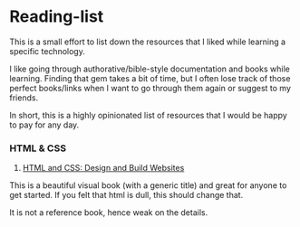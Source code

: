 # Reading-list

This is a small effort to list down the resources that I liked while learning a specific technology. 

I like going through authorative/bible-style documentation and books while learning. Finding that gem takes a bit of time, but I often lose track of those perfect books/links when I want to go through them again or suggest to my friends.

In short, this is a highly opinionated list of resources that I would be happy to pay for any day.

### HTML & CSS

1. [HTML and CSS: Design and Build Websites](https://www.amazon.com/HTML-CSS-Design-Build-Websites/dp/1118008189)

This is a beautiful visual book (with a generic title) and great for anyone to get started. If you felt that html is dull, this should change that.

It is not a reference book, hence weak on the details.